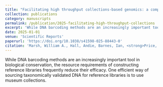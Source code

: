 ```yaml
---
title: "Facilitating high throughput collections-based genomics: a comparison of DNA extraction and library building methods"
collection: publications
category: manuscripts
permalink: /publication/2025-facilitating-high-throughput-collections
excerpt: 'While DNA barcoding methods are an increasingly important tool in biological conservation, the resource requirements of constructing reference libraries frequently reduce their efficacy.'
date: 2025-01-01
venue: 'Scientific Reports'
paperurl: 'https://doi.org/10.1038/s41598-025-88443-0'
citation: 'Marsh, William A., Hall, Andie, Barnes, Ian, <strong>Price, Ben</strong> (2025). &quot;Facilitating high throughput collections-based genomics: a comparison of DNA extraction and library building methods.&quot; <i>Scientific Reports</i> 15(1).'
---
```


While DNA barcoding methods are an increasingly important tool in biological conservation, the resource requirements of constructing reference libraries frequently reduce their efficacy.  One efficient way of sourcing taxonomically validated DNA for reference libraries is to use museum collections.
